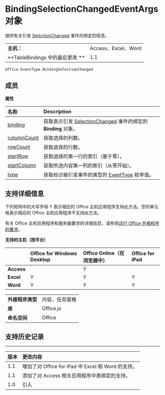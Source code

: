 
# <a name="bindingselectionchangedeventargs-object"></a>BindingSelectionChangedEventArgs 对象
提供有关引发 [SelectionChanged](../../reference/shared/binding.bindingselectionchangedevent.md) 事件的绑定的信息。

|||
|:-----|:-----|
|**主机：**|Access、Excel、Word|
|**TableBindings 中的最后更改 **|1.1|

```
Office.EventType.BindingSelectionChanged
```


## <a name="members"></a>成员


**属性**


|**名称**|**Description**|
|:-----|:-----|
|[binding](../../reference/shared/binding.bindingselectionchangedevent.binding.md)|获取表示引发 [SelectionChanged](../../reference/shared/binding.md) 事件的绑定的 **Binding** 对象。|
|[columnCount](../../reference/shared/binding.bindingselectionchangedevent.columncount.md)|获取选择的列数。|
|[rowCount](../../reference/shared/binding.bindingselectionchangedevent.rowcount.md)|获取选择的行数。|
|[startRow](../../reference/shared/binding.bindingselectionchangedevent.startrow.md)|获取选择的第一行的索引（基于零）。|
|[startColumn](../../reference/shared/binding.bindingselectionchangedevent.startcolumn.md)|获取所选内容第一列的索引（从零开始）。|
|[type](../../reference/shared/binding.bindingselectionchangedevent.type.md)|获取标识被引发事件的类型的 [EventType](../../reference/shared/eventtype-enumeration.md) 枚举值。|

## <a name="support-details"></a>支持详细信息


下列矩阵中的大写字母 Y 表示相应的 Office 主机应用程序支持此方法。空的单元格表示相应的 Office 主机应用程序不支持此方法。

有关 Office 主机应用程序和服务器要求的详细信息，请参阅[运行 Office 外接程序的要求](../../docs/overview/requirements-for-running-office-add-ins.md)。


**支持的主机（按平台）**


||**Office for Windows Desktop**|**Office Online（在浏览器中）**|**Office for iPad**|
|:-----|:-----|:-----|:-----|
|**Access**||Y||
|**Excel**|Y|Y|Y|
|**Word**|Y|Y|Y|

|||
|:-----|:-----|
|**外接程序类型**|内容、任务窗格|
|**库**|Office.js|
|**命名空间**|Office|

## <a name="support-history"></a>支持历史记录



****


|**版本**|**更改内容**|
|:-----|:-----|
|1.1|增加了对 Office for iPad 中 Excel 和 Word 的支持。|
|1.1|添加了对 Access 相关应用程序中表绑定的支持。|
|1.0|引入|
